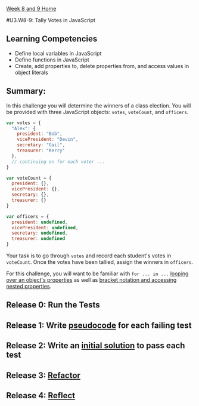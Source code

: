 [Week 8 and 9 Home](../../)

#U3.W8-9: Tally Votes in JavaScript

## Learning Competencies
- Define local variables in JavaScript
- Define functions in JavaScript 
- Create, add properties to, delete properties from, and access values in object literals

## Summary:

In this challenge you will determine the winners of a class election.  You will be provided with three JavaScript objects: `votes`, `voteCount`, and `officers`.

```javascript
var votes = {
  "Alex": {
    president: "Bob",
    vicePresident: "Devin",
    secretary: "Gail",
    treasurer: "Kerry"
  },
  // continuing on for each voter ...
}

var voteCount = {
  president: {},
  vicePresident: {},
  secretary: {},
  treasurer: {}
}

var officers = {
  president: undefined,
  vicePresident: undefined,
  secretary: undefined,
  treasurer: undefined
}
```

Your task is to go through `votes` and record each student's votes in `voteCount`.  Once the votes have been tallied, assign the winners in `officers`.

For this challenge, you will want to be familiar with `for ... in ...` [looping over an object's properties](http://stackoverflow.com/questions/921789/how-to-loop-through-javascript-object-literal-with-objects-as-members) as well as [bracket notation and accessing nested properties](http://www.sitepoint.com/back-to-basics-javascript-object-syntax/).

## Release 0: Run the Tests

## Release 1: Write [pseudocode](../../../references/pseudocode.md) for each failing test

## Release 2: Write an [initial solution](../../../references/initial_solution.md) to pass each test

## Release 3: [Refactor](../../../references/refactoring.md)

## Release 4: [Reflect](../../../references/reflection.md)

